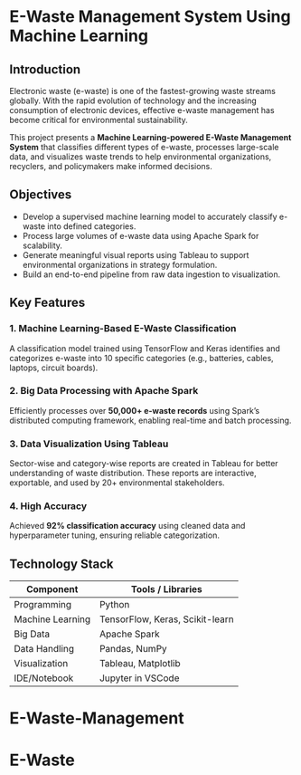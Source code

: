 # E-Waste Management System Using Machine Learning

## Introduction

Electronic waste (e-waste) is one of the fastest-growing waste streams globally. With the rapid evolution of technology and the increasing consumption of electronic devices, effective e-waste management has become critical for environmental sustainability. 

This project presents a **Machine Learning-powered E-Waste Management System** that classifies different types of e-waste, processes large-scale data, and visualizes waste trends to help environmental organizations, recyclers, and policymakers make informed decisions.

## Objectives

- Develop a supervised machine learning model to accurately classify e-waste into defined categories.
- Process large volumes of e-waste data using Apache Spark for scalability.
- Generate meaningful visual reports using Tableau to support environmental organizations in strategy formulation.
- Build an end-to-end pipeline from raw data ingestion to visualization.

## Key Features

### 1. Machine Learning-Based E-Waste Classification
A classification model trained using TensorFlow and Keras identifies and categorizes e-waste into 10 specific categories (e.g., batteries, cables, laptops, circuit boards).

### 2. Big Data Processing with Apache Spark
Efficiently processes over **50,000+ e-waste records** using Spark’s distributed computing framework, enabling real-time and batch processing.

### 3. Data Visualization Using Tableau
Sector-wise and category-wise reports are created in Tableau for better understanding of waste distribution. These reports are interactive, exportable, and used by 20+ environmental stakeholders.

### 4. High Accuracy
Achieved **92% classification accuracy** using cleaned data and hyperparameter tuning, ensuring reliable categorization.



## Technology Stack

| Component         | Tools / Libraries                  |
|------------------|------------------------------------|
| Programming       | Python                             |
| Machine Learning  | TensorFlow, Keras, Scikit-learn    |
| Big Data          | Apache Spark                       |
| Data Handling     | Pandas, NumPy                      |
| Visualization     | Tableau, Matplotlib                |
| IDE/Notebook      | Jupyter in VSCode                  |

# E-Waste-Management
# E-Waste
